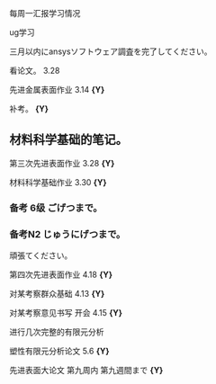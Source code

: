 每周一汇报学习情况

ug学习

三月以内にansysソフトウェア調査を完了してください。

看论文。 3.28

先进金属表面作业   3.14  **{Y}**

补考。 **{Y}**

## 材料科学基础的笔记。

第三次先进表面作业  3.28 **{Y}**

材料科学基础作业  3.30 **{Y}**



### 备考 6级  ごげつまで。

### 备考N2	じゅうにげつまで。

頑張てください。



第四次先进表面作业 4.18  **{Y}**

对某考察群众基础 4.13  **{Y}**

对某考察意见书写 开会 4.15  **{Y}**





进行几次完整的有限元分析



塑性有限元分析论文 5.6 **{Y}**

先进表面大论文 第九周内  第九週間まで **{Y}**











